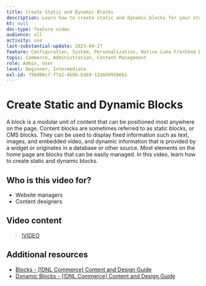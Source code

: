 ```yaml
---
title: Create Static and Dynamic Blocks
description: Learn how to create static and dynamic blocks for your store pages.
kt: null
doc-type: feature video
audience: all
activity: use
last-substantial-update: 2023-04-27
feature: Configuration, System, Personalization, Native Luma Frontend Development, Page Content
topic: Commerce, Administration, Content Management
role: Admin, User
level: Beginner, Intermediate
exl-id: 756d06cf-f7a2-4b9b-b369-12a9d99586b1
---
```

# Create Static and Dynamic Blocks

A block is a modular unit of content that can be positioned most anywhere on the page. Content blocks are sometimes referred to as static blocks, or CMS blocks. They can be used to display fixed information such as text, images, and embedded video, and dynamic information that is provided by a widget or originates in a database or other source. Most elements on the home page are blocks that can be easily managed. In this video, learn how to create static and dynamic blocks.

## Who is this video for?

- Website managers
- Content designers

## Video content

>[!VIDEO](https://video.tv.adobe.com/v/343783?quality=12&learn=on)

## Additional resources

- [Blocks - [!DNL Commerce] Content and Design Guide](https://experienceleague.adobe.com/docs/commerce-admin/content-design/elements/blocks/blocks.html)
- [Dynamic Blocks - [!DNL Commerce] Content and Design Guide](https://experienceleague.adobe.com/docs/commerce-admin/content-design/elements/dynamic-blocks/dynamic-blocks.html)
